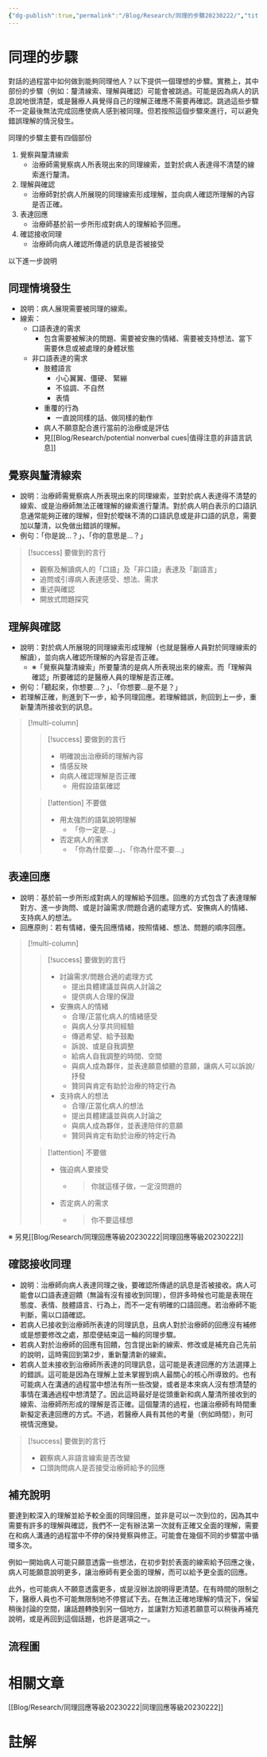 ```yaml
---
{"dg-publish":true,"permalink":"/Blog/Research/同理的步驟20230222/","title":"同理的步驟","tags":["blog","empathy","empathy/course","manuscript"],"created":"2023-02-22","updated":"2023-03-12T22:42"}
---
```



# 同理的步驟

對話的過程當中如何做到能夠同理他人？以下提供一個理想的步驟。實務上，其中部份的步驟（例如：釐清線索、理解與確認）可能會被跳過。可能是因為病人的訊息說地很清楚，或是醫療人員覺得自己的理解正確應不需要再確認。跳過這些步驟不一定最後無法完成回應使病人感到被同理。但若按照這個步驟來進行，可以避免錯誤理解的情況發生。

同理的步驟主要有四個部份

1. 覺察與釐清線索
   - 治療師需覺察病人所表現出來的同理線索，並對於病人表達得不清楚的線索進行釐清。
2. 理解與確認
   - 治療師對於病人所展現的同理線索形成理解，並向病人確認所理解的內容是否正確。
3. 表達回應
   - 治療師基於前一步所形成對病人的理解給予回應。
4. 確認接收同理
   - 治療師向病人確認所傳遞的訊息是否被接受

以下進一步說明

## 同理情境發生

- 說明：病人展現需要被同理的線索。
- 線索：
  - 口語表達的需求
    - 包含需要被解決的問題、需要被安撫的情緒、需要被支持想法、當下需要休息或被處理的身體狀態
  - 非口語表達的需求
    - 肢體語言
      - 小心翼翼、僵硬、 緊繃
      - 不協調、不自然
      - 表情
    - 重覆的行為
      - 一直說同樣的話、做同樣的動作
    - 病人不願意配合進行當前的治療或是評估
    - 見[[Blog/Research/potential nonverbal cues\|值得注意的非語言訊息]]

## 覺察與釐清線索

- 說明：治療師需覺察病人所表現出來的同理線索，並對於病人表達得不清楚的線索、或是治療師無法正確理解的線索進行釐清。對於病人明白表示的口語訊息通常能夠正確的理解，但對於曖昧不清的口語訊息或是非口語的訊息，需要加以釐清，以免做出錯誤的理解。
- 例句：「你是說…？」、「你的意思是…？」

> [!success] 要做到的言行
>
> - 觀察及解讀病人的「口語」及「非口語」表達及「副語言」
> - 追問或引導病人表達感受、想法、需求
> - 重述與確認
> - 開放式問題探究

## 理解與確認

- 說明：對於病人所展現的同理線索形成理解（也就是醫療人員對於同理線索的解讀），並向病人確認所理解的內容是否正確。
  - ※「覺察與釐清線索」所要釐清的是病人所表現出來的線索。而「理解與確認」所要確認的是醫療人員的理解是否正確。
- 例句：「聽起來，你想要…？」、「你想要…是不是？」
- 若理解正確，則進到下一步，給予同理回應。若理解錯誤，則回到上一步，重新釐清所接收到的訊息。

> [!multi-column]
>
> > [!success] 要做到的言行
> >
> > - 明確說出治療師的理解內容
> > - 情感反映
> > - 向病人確認理解是否正確
> >   - 用假設語氣確認
>
> > [!attention] 不要做
> >
> > - 用太強烈的語氣說明理解
> >   - 「你一定是…」
> > - 否定病人的需求
> >   - 「你為什麼要…」、「你為什麼不要…」

## 表達回應

- 說明：基於前一步所形成對病人的理解給予回應。回應的方式包含了表達理解對方、進一步詢問、或是討論需求/問題合適的處理方式、安撫病人的情緒、支持病人的想法。
- 回應原則：若有情緒，優先回應情緒，按照情緒、想法、問題的順序回應。

> [!multi-column]
>
> > [!success] 要做到的言行
> >
> > - 討論需求/問題合適的處理方式
> >   - 提出具體建議並與病人討論之
> >   - 提供病人合理的保證
> > - 安撫病人的情緒
> >   - 合理/正當化病人的情緒感受
> >   - 與病人分享共同經驗
> >   - 傳遞希望、給予鼓勵
> >   - 訴說、或是自我調整
> >   - 給病人自我調整的時間、空間
> >   - 與病人成為夥伴，並表達願意傾聽的意願，讓病人可以訴說/抒發
> >   - 贊同與肯定有助於治療的特定行為
> > - 支持病人的想法
> >   - 合理/正當化病人的想法
> >   - 提出具體建議並與病人討論之
> >   - 與病人成為夥伴，並表達陪伴的意願
> >   - 贊同與肯定有助於治療的特定行為
>
> > [!attention] 不要做
> >
> > - 強迫病人要接受
> >   - > 你就這樣子做，一定沒問題的
> > - 否定病人的需求
> >   - > 你不要這樣想

※ 另見[[Blog/Research/同理回應等級20230222\|同理回應等級20230222]]

## 確認接收同理

- 說明：治療師向病人表達同理之後，要確認所傳遞的訊息是否被接收。病人可能會以口語表達迴饋（無論有沒有接收到同理），但許多時候也可能是表現在態度、表情、肢體語言、行為上，而不一定有明確的口語回應。若治療師不能判斷，需以口語確認。
- 若病人已接收到治療師所表達的同理訊息，且病人對於治療師的回應沒有補修或是想要修改之處，那麼便結束這一輪的同理步驟。
- 若病人對於治療師的回應有回饋，包含提出新的線索、修改或是補充自己先前的說明，這時需回到第2步，重新釐清新的線索。
- 若病人並未接收到治療師所表達的同理訊息，這可能是表達回應的方法選擇上的錯誤。這可能是因為在理解上並未掌握到病人最關心的核心所導致的。也有可能病人在溝通的過程當中想法有所一些改變，或者是本來病人沒有想清楚的事情在溝通過程中想清楚了。因此這時最好是從頭重新和病人釐清所接收到的線索、治療師所形成的理解是否正確。這個釐清的過程，也讓治療師有時間重新擬定表達回應的方式。不過，若醫療人員有其他的考量（例如時間），則可視情況應變。

> [!success] 要做到的言行
>
> - 觀察病人非語言線索是否改變
> - 口頭詢問病人是否接受治療師給予的回應

## 補充說明

要達到較深入的理解並給予較全面的同理回應，並非是可以一次到位的，因為其中需要有許多的理解與確認，我們不一定有辦法第一次就有正確又全面的理解，需要在和病人溝通的過程當中不停的保持覺察與修正。可能會在幾個不同的步驟當中循環多次。

例如一開始病人可能只願意透露一些想法，在初步對於表面的線索給予回應之後，病人可能願意說明更多，讓治療師有更全面的理解，而可以給予更全面的回應。

此外，也可能病人不願意透露更多，或是沒辦法說明得更清楚。在有時間的限制之下，醫療人員也不可能無限制地不停嘗試下去。在無法正確地理解的情況下，保留稍後討論的空間，讓話題轉換到另一個地方，並讓對方知道若願意可以稍後再補充說明，或是再回到這個話題，也許是選項之一。

## 流程圖

<style> .container {font-family: sans-serif; text-align: center;} .button-wrapper button {z-index: 1;height: 40px; width: 100px; margin: 10px;padding: 5px;} .excalidraw .App-menu_top .buttonList { display: flex;} .excalidraw-wrapper { height: 800px; margin: 50px; position: relative;} :root[dir="ltr"] .excalidraw .layer-ui__wrapper .zen-mode-transition.App-menu_bottom--transition-left {transform: none;} </style><script src="https://cdn.jsdelivr.net/npm/react@17/umd/react.production.min.js"></script><script src="https://cdn.jsdelivr.net/npm/react-dom@17/umd/react-dom.production.min.js"></script><script type="text/javascript" src="https://cdn.jsdelivr.net/npm/@excalidraw/excalidraw@0/dist/excalidraw.production.min.js"></script><div id="empathy_steps_20230208excalidraw.md1"></div><script>(function(){const InitialData={"type":"excalidraw","version":2,"source":"https://github.com/zsviczian/obsidian-excalidraw-plugin/releases/tag/2.6.5","elements":[{"type":"rectangle","version":899,"versionNonce":814003849,"index":"Zx","isDeleted":false,"id":"fpLvPiIrRhybQRoXC8nrS","fillStyle":"cross-hatch","strokeWidth":4,"strokeStyle":"solid","roughness":1,"opacity":100,"angle":0,"x":-2063.620568506078,"y":1276.2218841864808,"strokeColor":"transparent","backgroundColor":"#ffec99","width":1443.810812083735,"height":1151.0379438312457,"seed":1085246857,"groupIds":[],"frameId":null,"roundness":{"type":3},"boundElements":[],"updated":1730083165229,"link":null,"locked":false},{"type":"rectangle","version":525,"versionNonce":1465068489,"index":"Zy","isDeleted":false,"id":"l1Z6OP_tLIt-7E8gPTqYj","fillStyle":"cross-hatch","strokeWidth":4,"strokeStyle":"solid","roughness":1,"opacity":100,"angle":0,"x":-2064.9516986134618,"y":559.2568106163271,"strokeColor":"transparent","backgroundColor":"#a5d8ff","width":1443.810812083735,"height":722.5547378015674,"seed":249142697,"groupIds":[],"frameId":null,"roundness":{"type":3},"boundElements":[],"updated":1730083141502,"link":null,"locked":false},{"type":"rectangle","version":191,"versionNonce":1596769257,"index":"Zz","isDeleted":false,"id":"ZZIFibGgL97z-ZCTwygT7","fillStyle":"cross-hatch","strokeWidth":4,"strokeStyle":"solid","roughness":1,"opacity":100,"angle":0,"x":-2064.659499321597,"y":10.782506492187196,"strokeColor":"transparent","backgroundColor":"#b2f2bb","width":1443.810812083735,"height":545.9040325753294,"seed":691984521,"groupIds":[],"frameId":null,"roundness":{"type":3},"boundElements":[],"updated":1730083105503,"link":null,"locked":false},{"type":"text","version":258,"versionNonce":1058727104,"index":"a0","isDeleted":false,"id":"IUy0Rvky","fillStyle":"cross-hatch","strokeWidth":1,"strokeStyle":"solid","roughness":1,"opacity":100,"angle":0,"x":-2143.8662274826233,"y":-92.94244911466518,"strokeColor":"#1864ab","backgroundColor":"#82c91e","width":551.5562329292297,"height":76.5647393378338,"seed":634476328,"groupIds":[],"frameId":null,"roundness":null,"boundElements":[],"updated":1730692498959,"link":null,"locked":false,"fontSize":61.251791470267044,"fontFamily":1,"text":"理想的臨床同理步驟","rawText":"理想的臨床同理步驟","textAlign":"left","verticalAlign":"top","containerId":null,"originalText":"理想的臨床同理步驟","autoResize":true,"lineHeight":1.25},{"type":"rectangle","version":285,"versionNonce":530465063,"index":"a1","isDeleted":false,"id":"dPW15d_ijYPPW9PN-Oimc","fillStyle":"solid","strokeWidth":4,"strokeStyle":"solid","roughness":1,"opacity":100,"angle":0,"x":-1511.671072529716,"y":59.18891719215594,"strokeColor":"#343a40","backgroundColor":"#ffffff","width":334.2857142857142,"height":120,"seed":1274026656,"groupIds":["HtZfi0qMjgDszFvC8itc6"],"frameId":null,"roundness":null,"boundElements":[{"id":"e_v-3JCI31vX4ipksqdII","type":"arrow"}],"updated":1730082861051,"link":null,"locked":false,"customData":{"legacyTextWrap":true}},{"type":"text","version":254,"versionNonce":1631520969,"index":"a2","isDeleted":false,"id":"fKHEZvO9","fillStyle":"solid","strokeWidth":4,"strokeStyle":"solid","roughness":1,"opacity":100,"angle":0,"x":-1453.028215386859,"y":93.18891719215594,"strokeColor":"#343a40","backgroundColor":"#ffffff","width":217.65599513053894,"height":45,"seed":557072224,"groupIds":["HtZfi0qMjgDszFvC8itc6"],"frameId":null,"roundness":null,"boundElements":[],"updated":1730082861051,"link":null,"locked":false,"fontSize":36,"fontFamily":1,"text":"同理線索發生","rawText":"同理線索發生","textAlign":"left","verticalAlign":"top","containerId":null,"originalText":"同理線索發生","autoResize":true,"lineHeight":1.25},{"type":"text","version":208,"versionNonce":1145409255,"index":"a2V","isDeleted":false,"id":"d2u0IdXf","fillStyle":"solid","strokeWidth":4,"strokeStyle":"solid","roughness":1,"opacity":100,"angle":0,"x":-1460.3467079398029,"y":375.2461272086547,"strokeColor":"#343a40","backgroundColor":"#ffffff","width":252,"height":45,"seed":1110136480,"groupIds":["N-1_WVSJjqjCb3eBo5TSY"],"frameId":null,"roundness":null,"boundElements":[],"updated":1730082855780,"link":null,"locked":false,"fontSize":36,"fontFamily":1,"text":"覺察與釐清線索","rawText":"覺察與釐清線索","textAlign":"left","verticalAlign":"top","containerId":null,"originalText":"覺察與釐清線索","autoResize":true,"lineHeight":1.25},{"type":"ellipse","version":300,"versionNonce":821708608,"index":"a3","isDeleted":false,"id":"x7d-kBr7fN_5CRvhIwf9D","fillStyle":"solid","strokeWidth":4,"strokeStyle":"solid","roughness":1,"opacity":100,"angle":0,"x":-1513.2584726456853,"y":304.8156789821217,"strokeColor":"#343a40","backgroundColor":"#ffffff","width":358.82352941176464,"height":190.58823529411768,"seed":1065152160,"groupIds":["N-1_WVSJjqjCb3eBo5TSY"],"frameId":null,"roundness":null,"boundElements":[{"id":"e_v-3JCI31vX4ipksqdII","type":"arrow"},{"id":"Bj4SMHSByh4OQqGzhUHiy","type":"arrow"},{"id":"zbwniMjZQKLTSix18lQzi","type":"arrow"},{"type":"text","id":"JITLTpWV"},{"id":"iT4BYqrvQD6YAvCW9y0P5","type":"arrow"}],"updated":1730692405987,"link":null,"locked":false,"customData":{"legacyTextWrap":true}},{"type":"text","version":41,"versionNonce":11493184,"index":"a3V","isDeleted":false,"id":"JITLTpWV","fillStyle":"solid","strokeWidth":4,"strokeStyle":"solid","roughness":1,"opacity":100,"angle":0,"x":-1459.8467079398029,"y":377.60979662918055,"strokeColor":"#1e1e1e","backgroundColor":"#ffffff","width":252,"height":45,"seed":92871049,"groupIds":["N-1_WVSJjqjCb3eBo5TSY"],"frameId":null,"roundness":null,"boundElements":[],"updated":1730692405987,"link":null,"locked":false,"fontSize":36,"fontFamily":1,"text":"覺察與釐清線索","rawText":"覺察與釐清線索","textAlign":"center","verticalAlign":"middle","containerId":"x7d-kBr7fN_5CRvhIwf9D","originalText":"覺察與釐清線索","autoResize":true,"lineHeight":1.25},{"type":"text","version":144,"versionNonce":1982966761,"index":"a5","isDeleted":false,"id":"NjALBLsu","fillStyle":"cross-hatch","strokeWidth":4,"strokeStyle":"solid","roughness":1,"opacity":100,"angle":0,"x":-1431.6516902364215,"y":691.4339688922375,"strokeColor":"#343a40","backgroundColor":"#ffffff","width":180.2880117893219,"height":45,"seed":79831712,"groupIds":[],"frameId":null,"roundness":null,"boundElements":[],"updated":1730083024699,"link":null,"locked":false,"fontSize":36,"fontFamily":1,"text":"理解與確認","rawText":"理解與確認","textAlign":"left","verticalAlign":"top","containerId":null,"originalText":"理解與確認","autoResize":true,"lineHeight":1.25},{"type":"ellipse","version":263,"versionNonce":1649558720,"index":"a6","isDeleted":false,"id":"UkePRizZzeQerN9jd99AW","fillStyle":"solid","strokeWidth":4,"strokeStyle":"solid","roughness":1,"opacity":100,"angle":0,"x":-1516.6025312081379,"y":617.1772660874828,"strokeColor":"#343a40","backgroundColor":"#ffffff","width":358.82352941176464,"height":190.58823529411768,"seed":970905440,"groupIds":[],"frameId":null,"roundness":null,"boundElements":[{"id":"Bj4SMHSByh4OQqGzhUHiy","type":"arrow"},{"id":"WHTklkOyT0FjQ9MP4lTGU","type":"arrow"},{"id":"fdkaQND_PYX0VYrH1xWo-","type":"arrow"},{"type":"text","id":"wJvI7Hj0"},{"id":"fqYxSwuahICLPemdiLgVR","type":"arrow"}],"updated":1730692407064,"link":null,"locked":false,"customData":{"legacyTextWrap":true}},{"type":"text","version":29,"versionNonce":288074944,"index":"a6V","isDeleted":false,"id":"wJvI7Hj0","fillStyle":"solid","strokeWidth":4,"strokeStyle":"solid","roughness":1,"opacity":100,"angle":0,"x":-1427.3347723969164,"y":689.9713837345416,"strokeColor":"#1e1e1e","backgroundColor":"#ffffff","width":180.2880117893219,"height":45,"seed":1149236297,"groupIds":[],"frameId":null,"roundness":null,"boundElements":[],"updated":1730692407064,"link":null,"locked":false,"fontSize":36,"fontFamily":1,"text":"理解與確認","rawText":"理解與確認","textAlign":"center","verticalAlign":"middle","containerId":"UkePRizZzeQerN9jd99AW","originalText":"理解與確認","autoResize":true,"lineHeight":1.25},{"type":"text","version":258,"versionNonce":652014377,"index":"a7","isDeleted":false,"id":"crRannfh","fillStyle":"solid","strokeWidth":4,"strokeStyle":"solid","roughness":1,"opacity":100,"angle":0,"x":-1417.0282153868588,"y":1377.2760934122155,"strokeColor":"#343a40","backgroundColor":"#ffffff","width":144,"height":45,"seed":1356756832,"groupIds":["YAqq7lIz1MDwn_e6oX5qM"],"frameId":null,"roundness":null,"boundElements":[],"updated":1730083066474,"link":null,"locked":false,"fontSize":36,"fontFamily":1,"text":"表達回應","rawText":"表達回應","textAlign":"left","verticalAlign":"top","containerId":null,"originalText":"表達回應","autoResize":true,"lineHeight":1.25},{"type":"ellipse","version":312,"versionNonce":2013130727,"index":"a8","isDeleted":false,"id":"cn1dhuRwo0tETFmmqeGcz","fillStyle":"solid","strokeWidth":4,"strokeStyle":"solid","roughness":1,"opacity":100,"angle":0,"x":-1523.9399800927413,"y":1306.8456451856823,"strokeColor":"#343a40","backgroundColor":"#ffffff","width":358.82352941176464,"height":190.58823529411768,"seed":200224416,"groupIds":["YAqq7lIz1MDwn_e6oX5qM"],"frameId":null,"roundness":null,"boundElements":[{"id":"EBHje4FnAdkQCARxff6CV","type":"arrow"},{"id":"_WsH5xM99qxt8o_GA_UKb","type":"arrow"},{"id":"zNbfQ17gmeIdURUsLxaWB","type":"arrow"},{"type":"text","id":"l2aPPR3m"}],"updated":1730083066474,"link":null,"locked":false,"customData":{"legacyTextWrap":true}},{"type":"text","version":20,"versionNonce":416073865,"index":"a8V","isDeleted":false,"id":"l2aPPR3m","fillStyle":"solid","strokeWidth":4,"strokeStyle":"solid","roughness":1,"opacity":100,"angle":0,"x":-1416.5282153868588,"y":1379.639762832741,"strokeColor":"#1e1e1e","backgroundColor":"#ffffff","width":144,"height":45,"seed":1160850023,"groupIds":["YAqq7lIz1MDwn_e6oX5qM"],"frameId":null,"roundness":null,"boundElements":[],"updated":1730083056331,"link":null,"locked":false,"fontSize":36,"fontFamily":1,"text":"表達回應","rawText":"表達回應","textAlign":"center","verticalAlign":"middle","containerId":"cn1dhuRwo0tETFmmqeGcz","originalText":"表達回應","autoResize":true,"lineHeight":1.25},{"type":"diamond","version":181,"versionNonce":1482510144,"index":"a9","isDeleted":false,"id":"FLsSzb02ukR_FVj18ZjLJ","fillStyle":"solid","strokeWidth":4,"strokeStyle":"solid","roughness":1,"opacity":100,"angle":0,"x":-1581.1804847811575,"y":940.1121386799495,"strokeColor":"#343a40","backgroundColor":"#ffffff","width":475.55555555555566,"height":242.22222222222217,"seed":1030531744,"groupIds":["TYoeW_2TximRaG9wuA1NA"],"frameId":null,"roundness":null,"boundElements":[{"id":"WHTklkOyT0FjQ9MP4lTGU","type":"arrow"},{"id":"EBHje4FnAdkQCARxff6CV","type":"arrow"},{"id":"iT4BYqrvQD6YAvCW9y0P5","type":"arrow"},{"id":"fqYxSwuahICLPemdiLgVR","type":"arrow"}],"updated":1730692407064,"link":null,"locked":false,"customData":{"legacyTextWrap":true}},{"type":"text","version":125,"versionNonce":1887263241,"index":"aA","isDeleted":false,"id":"6JmP5kwY","fillStyle":"solid","strokeWidth":4,"strokeStyle":"solid","roughness":1,"opacity":100,"angle":0,"x":-1451.9027070033796,"y":1035.2232497910607,"strokeColor":"#343a40","backgroundColor":"#ffffff","width":216,"height":45,"seed":984884896,"groupIds":["TYoeW_2TximRaG9wuA1NA"],"frameId":null,"roundness":null,"boundElements":[],"updated":1730083137177,"link":null,"locked":false,"fontSize":36,"fontFamily":1,"text":"理解是否正確","rawText":"理解是否正確","textAlign":"left","verticalAlign":"top","containerId":null,"originalText":"理解是否正確","autoResize":true,"lineHeight":1.25},{"type":"diamond","version":804,"versionNonce":1373429767,"index":"aB","isDeleted":false,"id":"qPORRdqO7hejDJXKX5uzA","fillStyle":"solid","strokeWidth":4,"strokeStyle":"solid","roughness":1,"opacity":100,"angle":0,"x":-1710.7186915773354,"y":1868.0099868221823,"strokeColor":"#343a40","backgroundColor":"#ffffff","width":726.666666666667,"height":242.22222222222217,"seed":177035936,"groupIds":["ETCwcaoR7216JVEKC0Tui"],"frameId":null,"roundness":null,"boundElements":[{"id":"OkKDfFhxrAmTPwbgkks-H","type":"arrow"},{"id":"zbwniMjZQKLTSix18lQzi","type":"arrow"},{"id":"zNbfQ17gmeIdURUsLxaWB","type":"arrow"},{"id":"_WsH5xM99qxt8o_GA_UKb","type":"arrow"},{"id":"IFgjDiK2zGJ-BmFf62Imh","type":"arrow"},{"id":"fdkaQND_PYX0VYrH1xWo-","type":"arrow"}],"updated":1730083171721,"link":null,"locked":false,"customData":{"legacyTextWrap":true}},{"type":"text","version":871,"versionNonce":1860585449,"index":"aC","isDeleted":false,"id":"42NMSLTQ","fillStyle":"solid","strokeWidth":4,"strokeStyle":"solid","roughness":1,"opacity":100,"angle":0,"x":-1419.885358244002,"y":1936.4804729332934,"strokeColor":"#343a40","backgroundColor":"#ffffff","width":144,"height":90,"seed":864231264,"groupIds":["ETCwcaoR7216JVEKC0Tui"],"frameId":null,"roundness":null,"boundElements":[],"updated":1730083171721,"link":null,"locked":false,"fontSize":36,"fontFamily":1,"text":"病人是否\n接收同理","rawText":"病人是否\n接收同理","textAlign":"center","verticalAlign":"top","containerId":null,"originalText":"病人是否\n接收同理","autoResize":true,"lineHeight":1.25},{"type":"rectangle","version":583,"versionNonce":259082023,"index":"aD","isDeleted":false,"id":"82VYAUmo2tK7tXJs1lCm7","fillStyle":"solid","strokeWidth":4,"strokeStyle":"solid","roughness":1,"opacity":100,"angle":0,"x":-1508.8139296725728,"y":2297.589813989063,"strokeColor":"#343a40","backgroundColor":"#ffffff","width":334.2857142857142,"height":120,"seed":240901792,"groupIds":["mXsky95tG8qxOTryx7j-X"],"frameId":null,"roundness":null,"boundElements":[{"id":"OkKDfFhxrAmTPwbgkks-H","type":"arrow"}],"updated":1730083171721,"link":null,"locked":false,"customData":{"legacyTextWrap":true}},{"type":"text","version":574,"versionNonce":1351049929,"index":"aE","isDeleted":false,"id":"MKsNRMO3","fillStyle":"solid","strokeWidth":4,"strokeStyle":"solid","roughness":1,"opacity":100,"angle":0,"x":-1450.171072529716,"y":2331.589813989063,"strokeColor":"#343a40","backgroundColor":"#ffffff","width":218.23199915885925,"height":45,"seed":2093931360,"groupIds":["mXsky95tG8qxOTryx7j-X"],"frameId":null,"roundness":null,"boundElements":[],"updated":1730083171721,"link":null,"locked":false,"fontSize":36,"fontFamily":1,"text":"同理步驟完成","rawText":"同理步驟完成","textAlign":"left","verticalAlign":"top","containerId":null,"originalText":"同理步驟完成","autoResize":true,"lineHeight":1.25},{"type":"arrow","version":171,"versionNonce":27543445,"index":"aF","isDeleted":false,"id":"e_v-3JCI31vX4ipksqdII","fillStyle":"cross-hatch","strokeWidth":4,"strokeStyle":"solid","roughness":1,"opacity":100,"angle":0,"x":-1342.0039900346349,"y":204.39296379836503,"strokeColor":"#343a40","backgroundColor":"transparent","width":1.367598657463077,"height":75.4072732077982,"seed":1215278007,"groupIds":[],"frameId":null,"roundness":null,"boundElements":[],"updated":1731030407795,"link":null,"locked":false,"startBinding":{"elementId":"dPW15d_ijYPPW9PN-Oimc","focus":-0.04919329567527005,"gap":25.20404660620909},"endBinding":{"elementId":"x7d-kBr7fN_5CRvhIwf9D","focus":-0.06524818215705522,"gap":25.14607827709338},"lastCommittedPoint":null,"startArrowhead":null,"endArrowhead":"arrow","points":[[0,0],[-1.367598657463077,75.4072732077982]]},{"type":"arrow","version":220,"versionNonce":1193104661,"index":"aG","isDeleted":false,"id":"Bj4SMHSByh4OQqGzhUHiy","fillStyle":"cross-hatch","strokeWidth":4,"strokeStyle":"solid","roughness":1,"opacity":100,"angle":0,"x":-1338.2784570400936,"y":510.180650441391,"strokeColor":"#343a40","backgroundColor":"transparent","width":3.6423050803412025,"height":87.06007887991859,"seed":1795101401,"groupIds":[],"frameId":null,"roundness":null,"boundElements":[],"updated":1731030407795,"link":null,"locked":false,"startBinding":{"elementId":"x7d-kBr7fN_5CRvhIwf9D","focus":0.050344279550937655,"gap":14.805403483773418},"endBinding":{"elementId":"UkePRizZzeQerN9jd99AW","focus":0.04109910416427004,"gap":19.945998614384877},"lastCommittedPoint":null,"startArrowhead":null,"endArrowhead":"arrow","points":[[0,0],[3.6423050803412025,87.06007887991859]]},{"type":"arrow","version":95,"versionNonce":1731979893,"index":"aH","isDeleted":false,"id":"WHTklkOyT0FjQ9MP4lTGU","fillStyle":"cross-hatch","strokeWidth":4,"strokeStyle":"solid","roughness":1,"opacity":100,"angle":0,"x":-1336.520028867301,"y":836.5126068169369,"strokeColor":"#343a40","backgroundColor":"transparent","width":6.421762192170036,"height":86.07162561425469,"seed":2137863577,"groupIds":[],"frameId":null,"roundness":null,"boundElements":[],"updated":1731030407796,"link":null,"locked":false,"startBinding":{"elementId":"UkePRizZzeQerN9jd99AW","focus":0.04780726339425052,"gap":28.74774938548184},"endBinding":{"elementId":"FLsSzb02ukR_FVj18ZjLJ","focus":0.10066738288654804,"gap":21.65701228159186},"lastCommittedPoint":null,"startArrowhead":null,"endArrowhead":"arrow","points":[[0,0],[6.421762192170036,86.07162561425469]]},{"type":"arrow","version":51,"versionNonce":249799317,"index":"aI","isDeleted":false,"id":"EBHje4FnAdkQCARxff6CV","fillStyle":"cross-hatch","strokeWidth":4,"strokeStyle":"solid","roughness":1,"opacity":100,"angle":0,"x":-1343.1449592530869,"y":1198.992149442173,"strokeColor":"#343a40","backgroundColor":"transparent","width":2.9855954926226786,"height":85.6080264496552,"seed":1370994713,"groupIds":[],"frameId":null,"roundness":null,"boundElements":[{"type":"text","id":"4P7dLe06"}],"updated":1731030407796,"link":null,"locked":false,"customData":{"legacyTextWrap":true},"startBinding":{"elementId":"FLsSzb02ukR_FVj18ZjLJ","focus":0.018499829464810033,"gap":16.659782499966184},"endBinding":{"elementId":"cn1dhuRwo0tETFmmqeGcz","focus":0.04719096123504909,"gap":22.273055704829147},"lastCommittedPoint":null,"startArrowhead":null,"endArrowhead":"arrow","points":[[0,0],[2.9855954926226786,85.6080264496552]]},{"type":"text","version":20,"versionNonce":1757393289,"index":"aJ","isDeleted":false,"id":"4P7dLe06","fillStyle":"cross-hatch","strokeWidth":4,"strokeStyle":"solid","roughness":1,"opacity":100,"angle":0,"x":-1359.6521615067754,"y":1219.2961626670008,"strokeColor":"#343a40","backgroundColor":"transparent","width":36,"height":45,"seed":153374713,"groupIds":[],"frameId":null,"roundness":null,"boundElements":[],"updated":1730082705505,"link":null,"locked":false,"fontSize":36,"fontFamily":1,"text":"是","rawText":"是","textAlign":"center","verticalAlign":"middle","containerId":"EBHje4FnAdkQCARxff6CV","originalText":"是","autoResize":true,"lineHeight":1.25},{"type":"arrow","version":590,"versionNonce":1721290421,"index":"aK","isDeleted":false,"id":"_WsH5xM99qxt8o_GA_UKb","fillStyle":"cross-hatch","strokeWidth":4,"strokeStyle":"solid","roughness":1,"opacity":100,"angle":0,"x":-1349.954948914343,"y":1515.74699412389,"strokeColor":"#343a40","backgroundColor":"transparent","width":0.2697842666368615,"height":61.26898453522381,"seed":680294711,"groupIds":[],"frameId":null,"roundness":null,"boundElements":[],"updated":1731030407796,"link":null,"locked":false,"startBinding":{"elementId":"cn1dhuRwo0tETFmmqeGcz","focus":0.027459358478578978,"gap":18.355908119159253},"endBinding":{"elementId":"-GW_SFbAQbgF7n88buctO","focus":-0.035658293613722296,"gap":3.1604065236820276},"lastCommittedPoint":null,"startArrowhead":null,"endArrowhead":"arrow","points":[[0,0],[-0.2697842666368615,61.26898453522381]]},{"type":"arrow","version":1285,"versionNonce":601476937,"index":"aL","isDeleted":false,"id":"OkKDfFhxrAmTPwbgkks-H","fillStyle":"cross-hatch","strokeWidth":4,"strokeStyle":"solid","roughness":1,"opacity":100,"angle":0,"x":-1334.256513867334,"y":2127.0773176991556,"strokeColor":"#343a40","backgroundColor":"transparent","width":0.05586681727982068,"height":148.04092266259204,"seed":1686849527,"groupIds":[],"frameId":null,"roundness":null,"boundElements":[{"type":"text","id":"MePsSgoq"}],"updated":1730083169585,"link":null,"locked":false,"customData":{"legacyTextWrap":true},"startBinding":{"elementId":"qPORRdqO7hejDJXKX5uzA","focus":-0.03627684162226953,"gap":20.13237836222477},"endBinding":{"elementId":"82VYAUmo2tK7tXJs1lCm7","focus":0.043834219519213256,"gap":22.471573627315138},"lastCommittedPoint":null,"startArrowhead":null,"endArrowhead":"arrow","points":[[0,0],[-0.05586681727982068,148.04092266259204]]},{"type":"text","version":35,"versionNonce":715144871,"index":"aM","isDeleted":false,"id":"MePsSgoq","fillStyle":"cross-hatch","strokeWidth":4,"strokeStyle":"solid","roughness":1,"opacity":100,"angle":0,"x":-1352.284447275974,"y":2178.5977790304514,"strokeColor":"#343a40","backgroundColor":"transparent","width":36,"height":45,"seed":140288791,"groupIds":[],"frameId":null,"roundness":null,"boundElements":[],"updated":1730082705505,"link":null,"locked":false,"fontSize":36,"fontFamily":1,"text":"是","rawText":"是","textAlign":"center","verticalAlign":"middle","containerId":"OkKDfFhxrAmTPwbgkks-H","originalText":"是","autoResize":true,"lineHeight":1.25},{"type":"arrow","version":529,"versionNonce":75469749,"index":"aN","isDeleted":false,"id":"iT4BYqrvQD6YAvCW9y0P5","fillStyle":"cross-hatch","strokeWidth":4,"strokeStyle":"solid","roughness":1,"opacity":100,"angle":0,"x":-1100.6259293256219,"y":1061.1232497910605,"strokeColor":"#e67700","backgroundColor":"transparent","width":83.81010567421981,"height":661.11345316188,"seed":1459357465,"groupIds":[],"frameId":null,"roundness":null,"boundElements":[],"updated":1731030407795,"link":null,"locked":false,"startBinding":{"elementId":"FLsSzb02ukR_FVj18ZjLJ","focus":-0.000825688073395622,"gap":2.358424149223225,"fixedPoint":[1.010511915677528,0.49958715596330266]},"endBinding":{"elementId":"x7d-kBr7fN_5CRvhIwf9D","focus":-0.001049382716049621,"gap":5.00008990330079,"fixedPoint":[1.0139341707671612,0.4994753086419752]},"lastCommittedPoint":null,"startArrowhead":null,"endArrowhead":"arrow","points":[[0,0],[35.001000100020065,0],[35.001000100020065,-661.11345316188],[-48.80910557419975,-661.11345316188]],"elbowed":true},{"type":"arrow","version":835,"versionNonce":1408050773,"index":"aO","isDeleted":false,"id":"zbwniMjZQKLTSix18lQzi","fillStyle":"cross-hatch","strokeWidth":4,"strokeStyle":"solid","roughness":1,"opacity":100,"angle":0,"x":-1715.4365326704149,"y":1987.465206807509,"strokeColor":"#e67700","backgroundColor":"transparent","width":232.9460851799672,"height":1594.6310010247578,"seed":1634092697,"groupIds":[],"frameId":null,"roundness":null,"boundElements":[],"updated":1731030407795,"link":null,"locked":false,"startBinding":{"elementId":"qPORRdqO7hejDJXKX5uzA","focus":-1.0750466668611764,"gap":10.499872256081005,"fixedPoint":[-0.0064924418712102,0.49316375223300035]},"endBinding":{"elementId":"x7d-kBr7fN_5CRvhIwf9D","focus":0.06143869325671558,"gap":22.272106316527726,"fixedPoint":[-0.012580372750591824,0.46182560358355007]},"lastCommittedPoint":null,"startArrowhead":null,"endArrowhead":"arrow","points":[[0,0],[-35.282158906920586,0],[-35.282158906920586,-1594.6310010247578],[197.66392627304663,-1594.6310010247578]],"elbowed":true},{"type":"arrow","version":283,"versionNonce":241275189,"index":"aP","isDeleted":false,"id":"fqYxSwuahICLPemdiLgVR","fillStyle":"cross-hatch","strokeWidth":4,"strokeStyle":"solid","roughness":1,"opacity":100,"angle":0,"x":-1101.036827009515,"y":1063.2105389131411,"strokeColor":"#e67700","backgroundColor":"transparent","width":88.54995352895139,"height":363.0559284302035,"seed":1875758071,"groupIds":[],"frameId":null,"roundness":null,"boundElements":[],"updated":1731030407796,"link":null,"locked":false,"startBinding":{"elementId":"FLsSzb02ukR_FVj18ZjLJ","focus":0.016408809264884743,"gap":3.853187935629691,"fixedPoint":[1.0096478784917713,0.5082044046324429]},"endBinding":{"elementId":"UkePRizZzeQerN9jd99AW","focus":-0.12925008967732582,"gap":4.97443986049052,"fixedPoint":[1.0100442661821214,0.4353749551613368]},"lastCommittedPoint":null,"startArrowhead":null,"endArrowhead":"arrow","points":[[0,0],[35.41189778391322,0],[35.41189778391322,-363.0559284302035],[-53.13805574503817,-363.0559284302035]],"elbowed":true},{"type":"arrow","version":817,"versionNonce":928104789,"index":"aQ","isDeleted":false,"id":"zNbfQ17gmeIdURUsLxaWB","fillStyle":"cross-hatch","strokeWidth":4,"strokeStyle":"solid","roughness":1,"opacity":100,"angle":0,"x":-1713.252595393564,"y":1984.810723071393,"strokeColor":"#e67700","backgroundColor":"transparent","width":228.07355926302034,"height":608.6516478030721,"seed":946234519,"groupIds":[],"frameId":null,"roundness":null,"boundElements":[],"updated":1731030407796,"link":null,"locked":false,"startBinding":{"elementId":"qPORRdqO7hejDJXKX5uzA","focus":-1.0058934184085617,"gap":5.109016426719279,"fixedPoint":[-0.00348702360031449,0.48220487442334736]},"endBinding":{"elementId":"cn1dhuRwo0tETFmmqeGcz","focus":0.29450222624034533,"gap":28.85694890548055,"fixedPoint":[0.00360859216938442,0.3636815775940917]},"lastCommittedPoint":null,"startArrowhead":null,"endArrowhead":"arrow","points":[[0,0],[-37.46609618377147,0],[-37.46609618377147,-608.6516478030721],[190.60746307924887,-608.6516478030721]],"elbowed":true},{"type":"arrow","version":884,"versionNonce":631296981,"index":"aR","isDeleted":false,"id":"fdkaQND_PYX0VYrH1xWo-","fillStyle":"cross-hatch","strokeWidth":4,"strokeStyle":"solid","roughness":1,"opacity":100,"angle":0,"x":-1715.7176914773154,"y":1989.0210979332935,"strokeColor":"#e67700","backgroundColor":"transparent","width":229.1162520350988,"height":1276.649714198752,"seed":598344217,"groupIds":[],"frameId":null,"roundness":null,"boundElements":[],"updated":1731030407796,"link":null,"locked":false,"startBinding":{"elementId":"qPORRdqO7hejDJXKX5uzA","focus":0.0008256880733937446,"gap":1.6760071598891386,"fixedPoint":[-0.006879357660522844,0.4995871559633031]},"endBinding":{"elementId":"UkePRizZzeQerN9jd99AW","focus":0.001049382716050814,"gap":5.000089903300989,"fixedPoint":[-0.013934170767160567,0.4994753086419743]},"lastCommittedPoint":null,"startArrowhead":null,"endArrowhead":"arrow","points":[[0,0],[-35.001000100020065,0],[-35.001000100020065,-1276.649714198752],[194.11525193507873,-1276.649714198752]],"elbowed":true},{"type":"text","version":131,"versionNonce":1570589703,"index":"aS","isDeleted":false,"id":"qCaTZrno","fillStyle":"cross-hatch","strokeWidth":4,"strokeStyle":"solid","roughness":1,"opacity":100,"angle":0,"x":-1703.711995148764,"y":1903.7513467348726,"strokeColor":"#e67700","backgroundColor":"transparent","width":36,"height":45,"seed":1412480665,"groupIds":[],"frameId":null,"roundness":null,"boundElements":[],"updated":1730082705505,"link":null,"locked":false,"fontSize":36,"fontFamily":1,"text":"否","rawText":"否","textAlign":"center","verticalAlign":"top","containerId":null,"originalText":"否","autoResize":true,"lineHeight":1.25},{"type":"text","version":111,"versionNonce":899852096,"index":"aT","isDeleted":false,"id":"mz7Me4DZ","fillStyle":"cross-hatch","strokeWidth":4,"strokeStyle":"solid","roughness":1,"opacity":100,"angle":0,"x":-1033.4288782832762,"y":1028.7838992724887,"strokeColor":"#e67700","backgroundColor":"transparent","width":36,"height":45,"seed":460730425,"groupIds":[],"frameId":null,"roundness":null,"boundElements":[{"id":"iT4BYqrvQD6YAvCW9y0P5","type":"arrow"}],"updated":1730692410051,"link":null,"locked":false,"customData":{"legacyTextWrap":true},"fontSize":36,"fontFamily":1,"text":"否","rawText":"否","textAlign":"center","verticalAlign":"top","containerId":null,"originalText":"否","autoResize":true,"lineHeight":1.25},{"type":"text","version":285,"versionNonce":541340455,"index":"aU","isDeleted":false,"id":"wKX4wXPF","fillStyle":"cross-hatch","strokeWidth":4,"strokeStyle":"solid","roughness":1,"opacity":100,"angle":0,"x":-1959.4560905725612,"y":2076.686490584078,"strokeColor":"#343a40","backgroundColor":"transparent","width":468,"height":45,"seed":667430147,"groupIds":[],"frameId":null,"roundness":null,"boundElements":[],"updated":1730082705505,"link":null,"locked":false,"fontSize":36,"fontFamily":1,"text":"（治療師判斷該回到哪一步）","rawText":"（治療師判斷該回到哪一步）","textAlign":"center","verticalAlign":"top","containerId":null,"originalText":"（治療師判斷該回到哪一步）","autoResize":true,"lineHeight":1.25},{"type":"text","version":344,"versionNonce":50767369,"index":"aV","isDeleted":false,"id":"XuYovDoT","fillStyle":"solid","strokeWidth":4,"strokeStyle":"solid","roughness":1,"opacity":100,"angle":0,"x":-1452.7604893847342,"y":1649.4179539804684,"strokeColor":"#343a40","backgroundColor":"#ffffff","width":216,"height":45,"seed":1895631036,"groupIds":["iklVTxJX8UGE4dbEKKoGy"],"frameId":null,"roundness":null,"boundElements":[],"updated":1730083066474,"link":null,"locked":false,"fontSize":36,"fontFamily":1,"text":"確認接收同理","rawText":"確認接收同理","textAlign":"left","verticalAlign":"top","containerId":null,"originalText":"確認接收同理","autoResize":true,"lineHeight":1.25},{"type":"ellipse","version":362,"versionNonce":1977931241,"index":"aW","isDeleted":false,"id":"-GW_SFbAQbgF7n88buctO","fillStyle":"solid","strokeWidth":4,"strokeStyle":"solid","roughness":1,"opacity":100,"angle":0,"x":-1523.6722540906167,"y":1580.1238363334087,"strokeColor":"#343a40","backgroundColor":"#ffffff","width":358.82352941176464,"height":190.58823529411768,"seed":1874981124,"groupIds":["iklVTxJX8UGE4dbEKKoGy"],"frameId":null,"roundness":null,"boundElements":[{"id":"_WsH5xM99qxt8o_GA_UKb","type":"arrow"},{"id":"IFgjDiK2zGJ-BmFf62Imh","type":"arrow"},{"type":"text","id":"rw2MPphG"}],"updated":1730083178819,"link":null,"locked":false,"customData":{"legacyTextWrap":true}},{"type":"text","version":31,"versionNonce":253973129,"index":"aWV","isDeleted":false,"id":"rw2MPphG","fillStyle":"solid","strokeWidth":4,"strokeStyle":"solid","roughness":1,"opacity":100,"angle":0,"x":-1452.2604893847342,"y":1652.9179539804675,"strokeColor":"#1e1e1e","backgroundColor":"#ffffff","width":216,"height":45,"seed":746611465,"groupIds":["iklVTxJX8UGE4dbEKKoGy"],"frameId":null,"roundness":null,"boundElements":[],"updated":1730083178819,"link":null,"locked":false,"fontSize":36,"fontFamily":1,"text":"確認接收同理","rawText":"確認接收同理","textAlign":"center","verticalAlign":"middle","containerId":"-GW_SFbAQbgF7n88buctO","originalText":"確認接收同理","autoResize":true,"lineHeight":1.25},{"type":"arrow","version":38,"versionNonce":676802581,"index":"aX","isDeleted":false,"id":"IFgjDiK2zGJ-BmFf62Imh","fillStyle":"cross-hatch","strokeWidth":4,"strokeStyle":"solid","roughness":1,"opacity":100,"angle":0,"x":-1347.1175305333797,"y":1775.4178317075043,"strokeColor":"#343a40","backgroundColor":"transparent","width":0.0000824737835500855,"height":81.08829050902204,"seed":1449956356,"groupIds":[],"frameId":null,"roundness":{"type":2},"boundElements":[],"updated":1731030407796,"link":null,"locked":false,"startBinding":{"elementId":"-GW_SFbAQbgF7n88buctO","focus":0.015925058548013356,"gap":4.717800283810462},"endBinding":{"elementId":"qPORRdqO7hejDJXKX5uzA","focus":0.0007368605563050373,"gap":11.50698382427683},"lastCommittedPoint":null,"startArrowhead":null,"endArrowhead":"arrow","points":[[0,0],[0.0000824737835500855,81.08829050902204]]},{"id":"2kMmkngW","type":"text","x":-797.4704705854808,"y":60.49196089794623,"width":133.45344495773315,"height":89.419499833319,"angle":0,"strokeColor":"#1e1e1e","backgroundColor":"#ffec99","fillStyle":"solid","strokeWidth":4,"strokeStyle":"solid","roughness":1,"opacity":100,"groupIds":[],"frameId":null,"index":"aY","roundness":null,"seed":1984671253,"version":265,"versionNonce":1500917077,"isDeleted":false,"boundElements":null,"updated":1731030420655,"link":null,"locked":false,"text":"覺察","rawText":"覺察","fontSize":66.23666654319925,"fontFamily":6,"textAlign":"center","verticalAlign":"top","containerId":null,"originalText":"覺察","autoResize":true,"lineHeight":1.35},{"id":"OMGz35LZ","type":"text","x":-796.4770170828258,"y":607.2376352751261,"width":132.45999145507812,"height":89.419499833319,"angle":0,"strokeColor":"#1e1e1e","backgroundColor":"#ffec99","fillStyle":"solid","strokeWidth":4,"strokeStyle":"solid","roughness":1,"opacity":100,"groupIds":[],"frameId":null,"index":"aZ","roundness":null,"seed":638309595,"version":278,"versionNonce":1112391291,"isDeleted":false,"boundElements":[],"updated":1731030420655,"link":null,"locked":false,"text":"理解","rawText":"理解","fontSize":66.23666654319925,"fontFamily":6,"textAlign":"center","verticalAlign":"top","containerId":null,"originalText":"理解","autoResize":true,"lineHeight":1.35},{"id":"h6XJ7UGY","type":"text","x":-800.3845869680797,"y":1334.0317332218624,"width":136.36756134033203,"height":89.419499833319,"angle":0,"strokeColor":"#1e1e1e","backgroundColor":"#ffec99","fillStyle":"solid","strokeWidth":4,"strokeStyle":"solid","roughness":1,"opacity":100,"groupIds":[],"frameId":null,"index":"aa","roundness":null,"seed":1586130805,"version":290,"versionNonce":1962086037,"isDeleted":false,"boundElements":[],"updated":1731030415309,"link":null,"locked":false,"text":"回應","rawText":"回應","fontSize":66.23666654319925,"fontFamily":6,"textAlign":"center","verticalAlign":"top","containerId":null,"originalText":"回應","autoResize":true,"lineHeight":1.35}],"appState":{"theme":"light","viewBackgroundColor":"#ffffff","currentItemStrokeColor":"#1e1e1e","currentItemBackgroundColor":"#ffec99","currentItemFillStyle":"solid","currentItemStrokeWidth":4,"currentItemStrokeStyle":"solid","currentItemRoughness":1,"currentItemOpacity":100,"currentItemFontFamily":6,"currentItemFontSize":36,"currentItemTextAlign":"center","currentItemStartArrowhead":null,"currentItemEndArrowhead":"arrow","currentItemArrowType":"elbow","scrollX":4237.070240361971,"scrollY":702.4364920446259,"zoom":{"value":1},"currentItemRoundness":"round","gridSize":20,"gridStep":5,"gridModeEnabled":false,"gridColor":{"Bold":"rgba(217, 217, 217, 0.5)","Regular":"rgba(230, 230, 230, 0.5)"},"colorPalette":{},"currentStrokeOptions":null,"frameRendering":{"enabled":true,"clip":true,"name":true,"outline":true},"objectsSnapModeEnabled":false,"activeTool":{"type":"selection","customType":null,"locked":false,"lastActiveTool":null}},"files":{}};InitialData.scrollToContent=true;App=()=>{const e=React.useRef(null),t=React.useRef(null),[n,i]=React.useState({width:void 0,height:void 0});return React.useEffect(()=>{i({width:t.current.getBoundingClientRect().width,height:t.current.getBoundingClientRect().height});const e=()=>{i({width:t.current.getBoundingClientRect().width,height:t.current.getBoundingClientRect().height})};return window.addEventListener("resize",e),()=>window.removeEventListener("resize",e)},[t]),React.createElement(React.Fragment,null,React.createElement("div",{className:"excalidraw-wrapper",ref:t},React.createElement(ExcalidrawLib.Excalidraw,{ref:e,width:n.width,height:n.height,initialData:InitialData,viewModeEnabled:!0,zenModeEnabled:!0,gridModeEnabled:!1})))},excalidrawWrapper=document.getElementById("empathy_steps_20230208excalidraw.md1");ReactDOM.render(React.createElement(App),excalidrawWrapper);})();</script>

# 相關文章

[[Blog/Research/同理回應等級20230222\|同理回應等級20230222]]

# 註解

[^1]: 另見[[Blog/Research/empathy my point of view\|empathy my point of view]]
[^2]: 見同理步驟中，基本的行為態度
